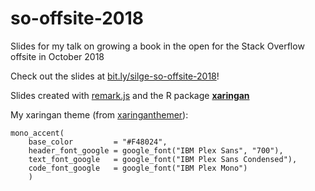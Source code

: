 # so-offsite-2018

Slides for my talk on growing a book in the open for the Stack Overflow offsite in October 2018

Check out the slides at [bit.ly/silge-so-offsite-2018](https://bit.ly/silge-so-offsite-2018)!


Slides created with [remark.js](http://remarkjs.com/) and the R package [**xaringan**](https://github.com/yihui/xaringan)

My xaringan theme (from [xaringanthemer](https://pkg.garrickadenbuie.com/xaringanthemer/)):

```
mono_accent(
    base_color         = "#F48024",
    header_font_google = google_font("IBM Plex Sans", "700"),
    text_font_google   = google_font("IBM Plex Sans Condensed"),
    code_font_google   = google_font("IBM Plex Mono")
    )
```